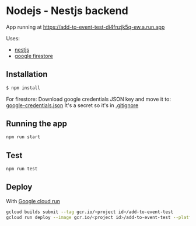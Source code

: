 # Nodejs - Nestjs backend

App running at https://add-to-event-test-di4fnzjk5q-ew.a.run.app

Uses:
- [nestjs](https://nestjs.com/)
- [google firestore](https://cloud.google.com/firestore)

## Installation

```bash
$ npm install
```

For firestore:
Download google credentials JSON key and move it to:
[google-credentials.json](./google-credentials.json)
It's a secret so it's in [.gitignore](./.gitignore)

## Running the app

```bash
npm run start
```

## Test

```bash
npm run test
```

## Deploy

With [Google cloud run](https://cloud.google.com/run/docs/quickstarts/build-and-deploy?hl=en_US)

```zsh
gcloud builds submit --tag gcr.io/<project id>/add-to-event-test
gcloud run deploy --image gcr.io/<project id>/add-to-event-test --platform managed
```
